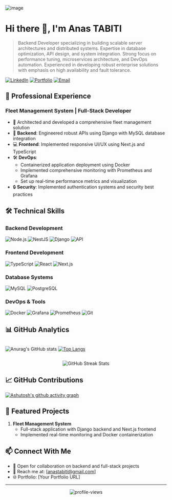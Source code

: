 ![image](https://github.com/user-attachments/assets/34bb7d62-f173-4ce7-bd37-21a94f98207c)

# Hi there 👋, I'm Anas TABITI

> Backend Developer specializing in building scalable server architectures and distributed systems. Expertise in database optimization, API design, and system integration. Strong focus on performance tuning, microservices architecture, and DevOps automation. Experienced in developing robust enterprise solutions with emphasis on high availability and fault tolerance.

[![LinkedIn](https://img.shields.io/badge/LinkedIn-Connect-blue?style=flat&logo=linkedin)](https://www.linkedin.com/in/anastabiti/)
[![Portfolio](https://img.shields.io/badge/Portfolio-Visit-success?style=flat&logo=google-chrome)](your-portfolio-url)
[![Email](https://img.shields.io/badge/Email-Contact-red?style=flat&logo=gmail)](mailto:anastabiti@gmail.com
)

## 💼 Professional Experience

### Fleet Management System | Full-Stack Developer
- 🚀 Architected and developed a comprehensive fleet management solution
- 🔧 **Backend**: Engineered robust APIs using Django with MySQL database integration
- 💻 **Frontend**: Implemented responsive UI/UX using Next.js and TypeScript
- 🛠 **DevOps**: 
  - Containerized application deployment using Docker
  - Implemented comprehensive monitoring with Prometheus and Grafana
  - Set up real-time performance metrics and visualization
- 🔒 **Security**: Implemented authentication systems and security best practices

## 🛠 Technical Skills

### Backend Development
![Node.js](https://img.shields.io/badge/-Node.js-339933?style=flat&logo=node.js&logoColor=white)
![NestJS](https://img.shields.io/badge/-NestJS-E0234E?style=flat&logo=nestjs&logoColor=white)
![Django](https://img.shields.io/badge/-Django-092E20?style=flat&logo=django&logoColor=white)
![API](https://img.shields.io/badge/-REST%20APIs-009688?style=flat&logo=api&logoColor=white)

### Frontend Development
![TypeScript](https://img.shields.io/badge/-TypeScript-3178C6?style=flat&logo=typescript&logoColor=white)
![React](https://img.shields.io/badge/-React-61DAFB?style=flat&logo=react&logoColor=black)
![Next.js](https://img.shields.io/badge/-Next.js-000000?style=flat&logo=next.js&logoColor=white)

### Database Systems
![MySQL](https://img.shields.io/badge/-MySQL-4479A1?style=flat&logo=mysql&logoColor=white)
![PostgreSQL](https://img.shields.io/badge/-PostgreSQL-336791?style=flat&logo=postgresql&logoColor=white)

### DevOps & Tools
![Docker](https://img.shields.io/badge/-Docker-2496ED?style=flat&logo=docker&logoColor=white)
![Grafana](https://img.shields.io/badge/-Grafana-F46800?style=flat&logo=grafana&logoColor=white)
![Prometheus](https://img.shields.io/badge/-Prometheus-E6522C?style=flat&logo=prometheus&logoColor=white)
![Git](https://img.shields.io/badge/-Git-F05032?style=flat&logo=git&logoColor=white)

## 📊 GitHub Analytics

<div style="display: flex; gap: 20px;">

![Anurag's GitHub stats](https://github-readme-stats.vercel.app/api?username=anastabiti&show_icons=true&theme=dark) [![Top Langs](https://github-readme-stats.vercel.app/api/top-langs/?username=anastabiti&layout=compact&theme=dark&hide_border=true&langs_count=8&bg_color=00000000&card_width=400)](https://github.com/anastabiti/github-readme-stats)

</div>

<p align="center">
  <img src="https://github-readme-streak-stats.herokuapp.com/?user=anastabiti&theme=dark&hide_border=true&background=00000000" alt="GitHub Streak Stats">
</p>

## 📈 GitHub Contributions
[![Ashutosh's github activity graph](https://github-readme-activity-graph.vercel.app/graph?username=anastabiti&theme=github-compact)](https://github.com/ashutosh00710/github-readme-activity-graph)

## 🌟 Featured Projects
1. **Fleet Management System**
   - Full-stack application with Django backend and Next.js frontend
   - Implemented real-time monitoring and Docker containerization

## 📫 Connect With Me
- 💼 Open for collaboration on backend and full-stack projects
- 📧 Reach me at: [anastabiti@gmail.com]
- 🌐 Portfolio: [Your Portfolio URL]

---
<p align="center">
  <img src="https://komarev.com/ghpvc/?username=anastabiti&label=Profile%20views&color=0e75b6&style=flat" alt="profile-views" />
</p>
